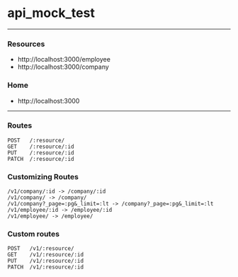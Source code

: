 # api_mock_test

---
  ### Resources
  * http://localhost:3000/employee
  * http://localhost:3000/company


  ### Home
  * http://localhost:3000
 
  ---
  ### Routes
  ```
  POST   /:resource/
  GET    /:resource/:id
  PUT    /:resource/:id
  PATCH  /:resource/:id
  ```
  
  ### Customizing Routes
  ```
  /v1/company/:id -> /company/:id
  /v1/company/ -> /company/
  /v1/company?_page=:pg&_limit=:lt -> /company?_page=:pg&_limit=:lt
  /v1/employee/:id -> /employee/:id
  /v1/employee/ -> /employee/
  ```

  ### Custom routes
  ```
  POST   /v1/:resource/
  GET    /v1/:resource/:id
  PUT    /v1/:resource/:id
  PATCH  /v1/:resource/:id
  ```